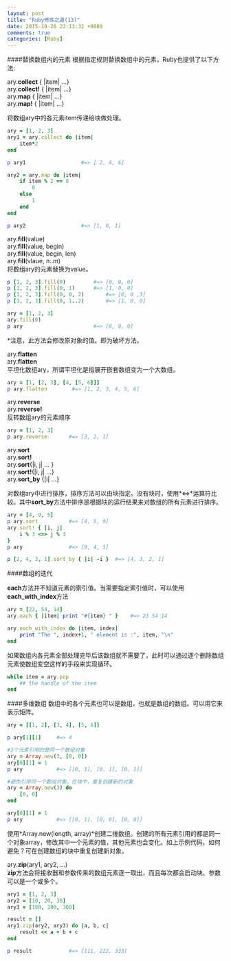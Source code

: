 ```yaml
---
layout: post
title: "Ruby修炼之道(13)"
date: 2015-10-26 22:13:32 +0800
comments: true
categories: [Ruby]
---
```


####替换数组内的元素
根据指定规则替换数组中的元素，Ruby也提供了以下方法:

ary.**collect** { |item| ...}   
ary.**collect!** { |item| ...}   
ary.**map** { |item| ...}   
ary.**map!** { |item| ...}   

将数组ary中的各元素item传递给块做处理。

``` ruby
ary = [1, 2, 3]
ary1 = ary.collect do |item|
    item*2
end

p ary1					#=> [ 2, 4, 6]

ary2 = ary.map do |item|
    if item % 2 == 0
        0
    else
        1
    end
end

p ary2					#=> [1, 0, 1]
```
<!-- more -->
ary.**fill**(value)    
ary.**fill**(value, begin)   
ary.**fill**(value, begin, len)   
ary.**fill**(vlaue, n..m)    
将数组ary的元素替换为value。

``` ruby
p [1, 2, 3].fill(0)			#=> [0, 0, 0]
p [1, 2, 3].fill(0, 1)		#=> [1, 0, 0]
p [1, 2, 3].fill(0, 0, 2)		#=> [0, 0 ,3]
p [1, 2, 3].fill(0, 1..2)		#=> [1, 0, 0]

ary = [1, 2, 3]
ary.fill(0)
p ary						#=> [0, 0, 0]
```
*注意，此方法会修改原对象的值。即为破坏方法。

ary.**flatten**   
ary.**flatten**   
平坦化数组ary，所谓平坦化是指展开嵌套数组变为一个大数组。

``` ruby
ary = [1, [2, 3], [4, [5, 6]]]
p ary.flatten	 	 #=> [1, 2, 3, 4, 5, 6]
```

ary.**reverse**    
ary.**reverse!**    
反转数组ary的元素顺序

``` ruby
ary = [1, 2, 3]
p ary.reverse		#=> [3, 2, 1]
```

ary.**sort**   
ary.**sort!**   
ary.**sort**{|i, j| ... }   
ary.**sort!**{|i, j| ...}   
ary.**sort_by** {|i| ...}   

对数组ary中进行排序，排序方法可以由块指定。没有块时，使用*<=>*运算符比较。其中**sort_by**方法中排序是根据块的运行结果来对数组的所有元素进行排序。

``` ruby
ary = [4, 9, 5]
p ary.sort			#=> [4, 5, 9]
ary.sort! { |i, j|
	i % 3 <=> j % 3
}
p ary 				#=> [9, 4, 5]

p [2, 4, 3, 1].sort_by { |i| -i }  #=> [4, 3, 2, 1]
```

####数组的迭代

**each**方法并不知道元素的索引值。当需要指定索引值时，可以使用**each_with_index**方法

``` ruby
ary = [23, 54, 14]
ary.each { |item| print "#{item} " }	#=> 23 54 14

ary.each_with_index do |item, index|
	print "The ", index+1, " element is :", item, "\n"
end
```

如果数组内各元素全部处理完毕后该数组就不需要了，此时可以通过逐个删除数组元素使数组变空这样的手段来实现循环。

``` ruby
while item = ary.pop
	## the handle of the item
end
```

####多维数组
数组中的各个元素也可以是数组，也就是数组的数组。可以用它来表示矩阵。

``` ruby
ary = [[1, 2], [3, 4], [5, 6]]

p ary[1][1]		#=> 4

#3个元素引用的是同一个数组对象
ary = Array.new(3, [0, 0])
ary[0][1] = 1
p ary  			#=> [[0, 1], [0, 1], [0, 1]]

#避免引用同一个数组对象，在块中，重复创建新的对象
ary = Array.new(3) do
	[0, 0]
end		

ary[0][1] = 1
p ary  			#=> [[0, 1], [0, 0], [0, 0]]	
```
使用*Array.new(length, array)*创建二维数组。创建的所有元素引用的都是同一个对象array，修改其中一个元素的值，其他元素也会变化。如上示例代码。如何避免？可在创建数组的块中重复创建新对象。

ary.**zip**(ary1, ary2, ...)   
**zip**方法会将接收器和参数传来的数组元素逐一取出，而且每次都会启动块。参数可以是一个或多个。

``` ruby
ary1 = [1, 2, 3]
ary2 = [10, 20, 30]
ary3 = [100, 200, 300]

result = []
ary1.zip(ary2, ary3) do |a, b, c|
	result << a + b + c
end

p result			#=> [111, 222, 333]
```


